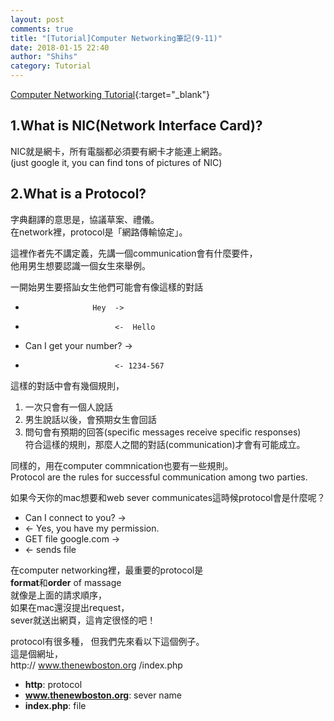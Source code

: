 ```yaml
---
layout: post
comments: true
title: "[Tutorial]Computer Networking筆記(9-11)"
date: 2018-01-15 22:40
author: "Shihs"
category: Tutorial
---
```


[Computer Networking Tutorial](https://www.youtube.com/playlist?list=PL6gx4Cwl9DGBpuvPW0aHa7mKdn_k9SPKO){:target="_blank"}

## **1.What is NIC(Network Interface Card)?**
NIC就是網卡，所有電腦都必須要有網卡才能連上網路。<br>
(just google it, you can find tons of pictures of NIC)

## **2.What is a Protocol?**
字典翻譯的意思是，協議草案、禮儀。<br>
在network裡，protocol是「網路傳輸協定」。

這裡作者先不講定義，先講一個communication會有什麼要件，<br>
他用男生想要認識一個女生來舉例。

一開始男生要搭訕女生他們可能會有像這樣的對話
-                    Hey  ->
-                         <-  Hello
- Can I get your number?   -> 
-                         <- 1234-567

這樣的對話中會有幾個規則，
1. 一次只會有一個人說話
2. 男生說話以後，會預期女生會回話
3. 問句會有預期的回答(specific messages receive specific responses)<br>
符合這樣的規則，那麼人之間的對話(communication)才會有可能成立。

同樣的，用在computer commnication也要有一些規則。<br>
Protocol are the rules for successful communication among two parties.

如果今天你的mac想要和web sever communicates這時候protocol會是什麼呢？
- Can I connect to you?   ->
- <-   Yes, you have my permission.
- GET file google.com   ->
- <-  sends file

在computer networking裡，最重要的protocol是<br>
**format**和**order** of massage<br>
就像是上面的請求順序，<br>
如果在mac還沒提出request，<br>
sever就送出網頁，這肯定很怪的吧！<br>

protocol有很多種，
但我們先來看以下這個例子。<br>
這是個網址，<br>
http:// www.thenewboston.org /index.php

- **http**: protocol
- **www.thenewboston.org**: sever name
- **index.php**: file




